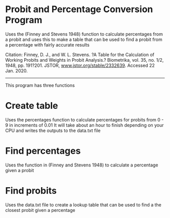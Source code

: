 # Probit and Percentage Conversion Program
Uses the (Finney and Stevens 1948) function to calculate percentages from a probit and uses this to make a table that can be used to find a probit from a percentage with fairly accurate results

Citation: Finney, D. J., and W. L. Stevens. ?A Table for the Calculation of Working Probits and Weights in Probit Analysis.? Biometrika, vol. 35, no. 1/2, 1948, pp. 191?201. JSTOR, www.jstor.org/stable/2332639. Accessed 22 Jan. 2020.

------------------------------------------------------------------------------------------------------------------------------------------

This program has three functions
# Create table
Uses the percentages function to calculate percentages for probits from 0 - 9 in increments of 0.01
It will take about an hour to finish depending on your CPU and writes the outputs to the data.txt file

# Find percentages
Uses the function in (Finney and Stevens 1948) to calculate a percentage given a probit

# Find probits
Uses the data.txt file to create a lookup table that can be used to find a the closest probit given a percentage
